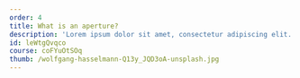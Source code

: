 ```yaml
---
order: 4
title: What is an aperture?
description: 'Lorem ipsum dolor sit amet, consectetur adipiscing elit. Aliquam suscipit bibendum ex nec interdum.'
id:	leWtgQvqco
course: coFYuOtSOq
thumb: /wolfgang-hasselmann-Q13y_JQD3oA-unsplash.jpg
---
```

